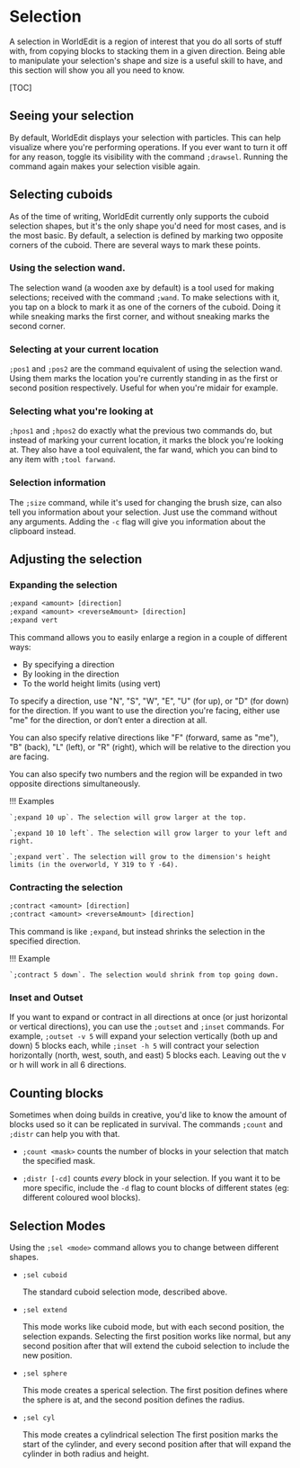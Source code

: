 # Selection

A selection in WorldEdit is a region of interest that you do all sorts of stuff with, from copying blocks to stacking them in a given direction. Being able to manipulate your selection's shape and size is a useful skill to have, and this section will show you all you need to know.

[TOC]

## Seeing your selection

By default, WorldEdit displays your selection with particles. This can help visualize where you're performing operations. If you ever want to turn it off for any reason, toggle its visibility with the command `;drawsel`. Running the command again makes your selection visible again.

## Selecting cuboids

As of the time of writing, WorldEdit currently only supports the cuboid selection shapes, but it's the only shape you'd need for most cases, and is the most basic. By default, a selection is defined by marking two opposite corners of the cuboid. There are several ways to mark these points.

### Using the selection wand.

The selection wand (a wooden axe by default) is a tool used for making selections; received with the command `;wand`. To make selections with it, you tap on a block to mark it as one of the corners of the cuboid. Doing it while sneaking marks the first corner, and without sneaking marks the second corner.

### Selecting at your current location

`;pos1` and `;pos2` are the command equivalent of using the selection wand. Using them marks the location you're currently standing in as the first or second position respectively. Useful for when you're midair for example.

### Selecting what you're looking at

`;hpos1` and `;hpos2` do exactly what the previous two commands do, but instead of marking your current location, it marks the block you're looking at. They also have a tool equivalent, the far wand, which you can bind to any item with `;tool farwand`.

### Selection information

The `;size` command, while it's used for changing the brush size, can also tell you information about your selection. Just use the command without any arguments. Adding the `-c` flag will give you information about the clipboard instead.

## Adjusting the selection

### Expanding the selection

``` txt
;expand <amount> [direction]
;expand <amount> <reverseAmount> [direction]
;expand vert
```
This command allows you to easily enlarge a region in a couple of different ways:

- By specifying a direction
- By looking in the direction
- To the world height limits (using vert)

To specify a direction, use 
"N", "S", "W", "E", "U" (for up), or "D" (for down) for the direction. If you want to use the direction you're facing, either use "me" for the direction, or don’t enter a direction at all.

You can also specify relative directions like "F" (forward, same as "me"), "B" (back), "L" (left), or "R" (right), which will be relative to the direction you are facing.

You can also specify two numbers and the region will be expanded in two opposite directions simultaneously.

!!! Examples

    `;expand 10 up`. The selection will grow larger at the top.

    `;expand 10 10 left`. The selection will grow larger to your left and right.

    `;expand vert`. The selection will grow to the dimension's height limits (in the overworld, Y 319 to Y -64).

### Contracting the selection

``` txt
;contract <amount> [direction]
;contract <amount> <reverseAmount> [direction]
```
This command is like `;expand`, but instead shrinks the selection in the specified direction.

!!! Example

    `;contract 5 down`. The selection would shrink from top going down.

### Inset and Outset

If you want to expand or contract in all directions at once (or just horizontal or vertical directions), you can use the `;outset` and `;inset` commands. For example, `;outset -v 5` will expand your selection vertically (both up and down) 5 blocks each, while `;inset -h 5` will contract your selection horizontally (north, west, south, and east) 5 blocks each. Leaving out the v or h will work in all 6 directions.

## Counting blocks

Sometimes when doing builds in creative, you'd like to know the amount of blocks used so it can be replicated in survival. The commands `;count` and `;distr` can help you with that.

- `;count <mask>` counts the number of blocks in your selection that match the specified mask. 

- `;distr [-cd]` counts _every_ block in your selection. If you want it to be more specific, include the `-d` flag to count blocks of different states (eg: different coloured wool blocks).

## Selection Modes

Using the `;sel <mode>` command allows you to change between different shapes.

- `;sel cuboid`

    The standard cuboid selection mode, described above.

- `;sel extend`

    This mode works like cuboid mode, but with each second position, the selection expands.
    Selecting the first position works like normal, but any second position after that will extend the cuboid selection to include the new position.

- `;sel sphere`

    This mode creates a sperical selection.
    The first position defines where the sphere is at, and the second position defines the radius.

- `;sel cyl`

    This mode creates a cylindrical selection
    The first position marks the start of the cylinder, and every second position after that will expand the cylinder in both radius and height.
